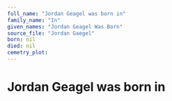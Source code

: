 ```yaml
---
full_name: "Jordan Geagel was born in"
family_name: "In"
given_names: "Jordan Geagel Was Born"
source_file: "Jordan Gaegel"
born: nil
died: nil
cemetry_plot: 
---
```

# Jordan Geagel was born in
